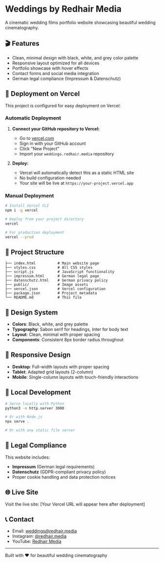 # Weddings by Redhair Media

A cinematic wedding films portfolio website showcasing beautiful wedding cinematography.

## 🎬 Features

- Clean, minimal design with black, white, and grey color palette
- Responsive layout optimized for all devices
- Portfolio showcase with hover effects
- Contact forms and social media integration
- German legal compliance (Impressum & Datenschutz)

## 🚀 Deployment on Vercel

This project is configured for easy deployment on Vercel:

### Automatic Deployment

1. **Connect your GitHub repository to Vercel:**
   - Go to [vercel.com](https://vercel.com)
   - Sign in with your GitHub account
   - Click "New Project"
   - Import your `weddings.redhair.media` repository

2. **Deploy:**
   - Vercel will automatically detect this as a static HTML site
   - No build configuration needed
   - Your site will be live at `https://your-project.vercel.app`

### Manual Deployment

```bash
# Install Vercel CLI
npm i -g vercel

# Deploy from your project directory
vercel

# For production deployment
vercel --prod
```

## 📁 Project Structure

```
├── index.html          # Main website page
├── styles.css          # All CSS styles
├── script.js           # JavaScript functionality
├── impressum.html      # German legal page
├── datenschutz.html    # German privacy policy
├── public/             # Image assets
├── vercel.json         # Vercel configuration
├── package.json        # Project metadata
└── README.md           # This file
```

## 🎨 Design System

- **Colors**: Black, white, and grey palette
- **Typography**: Sabon serif for headings, Inter for body text
- **Layout**: Clean, minimal with proper spacing
- **Components**: Consistent 8px border radius throughout

## 📱 Responsive Design

- **Desktop**: Full-width layouts with proper spacing
- **Tablet**: Adapted grid layouts (2-column)
- **Mobile**: Single-column layouts with touch-friendly interactions

## 🔧 Local Development

```bash
# Serve locally with Python
python3 -m http.server 3000

# Or with Node.js
npx serve .

# Or with any static file server
```

## 📄 Legal Compliance

This website includes:
- **Impressum** (German legal requirements)
- **Datenschutz** (GDPR-compliant privacy policy)
- Proper cookie handling and data protection notices

## 🌐 Live Site

Visit the live site: [Your Vercel URL will appear here after deployment]

## 📞 Contact

- Email: weddings@redhair.media
- Instagram: [@redhair.media](https://www.instagram.com/redhair.media/)
- YouTube: [Redhair Media](https://www.youtube.com/@redhair_media)

---

Built with ❤️ for beautiful wedding cinematography